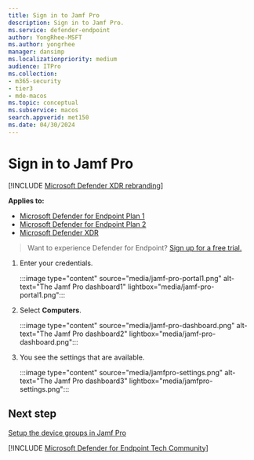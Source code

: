 ```yaml
---
title: Sign in to Jamf Pro
description: Sign in to Jamf Pro.
ms.service: defender-endpoint
author: YongRhee-MSFT
ms.author: yongrhee
manager: dansimp
ms.localizationpriority: medium
audience: ITPro
ms.collection: 
- m365-security
- tier3
- mde-macos
ms.topic: conceptual
ms.subservice: macos
search.appverid: met150
ms.date: 04/30/2024
---
```


# Sign in to Jamf Pro

[!INCLUDE [Microsoft Defender XDR rebranding](../includes/microsoft-defender.md)]

**Applies to:**
- [Microsoft Defender for Endpoint Plan 1](microsoft-defender-endpoint.md)
- [Microsoft Defender for Endpoint Plan 2](microsoft-defender-endpoint.md)
- [Microsoft Defender XDR](/defender-xdr)

> Want to experience Defender for Endpoint? [Sign up for a free trial.](https://signup.microsoft.com/create-account/signup?products=7f379fee-c4f9-4278-b0a1-e4c8c2fcdf7e&ru=https://aka.ms/MDEp2OpenTrial?ocid=docs-wdatp-investigateip-abovefoldlink)

1. Enter your credentials.

   :::image type="content" source="media/jamf-pro-portal1.png" alt-text="The Jamf Pro dashboard1" lightbox="media/jamf-pro-portal1.png":::

2. Select **Computers**.

   :::image type="content" source="media/jamf-pro-dashboard.png" alt-text="The Jamf Pro dashboard2" lightbox="media/jamf-pro-dashboard.png":::

3. You see the settings that are available.

   :::image type="content" source="media/jamfpro-settings.png" alt-text="The Jamf Pro dashboard3" lightbox="media/jamfpro-settings.png":::


## Next step

[Setup the device groups in Jamf Pro](mac-jamfpro-device-groups.md)

[!INCLUDE [Microsoft Defender for Endpoint Tech Community](../includes/defender-mde-techcommunity.md)]
